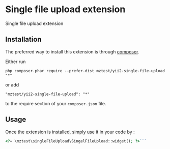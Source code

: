Single file upload extension
============================
Single file upload extension

Installation
------------

The preferred way to install this extension is through [composer](http://getcomposer.org/download/).

Either run

```
php composer.phar require --prefer-dist mztest/yii2-single-file-upload "*"
```

or add

```
"mztest/yii2-single-file-upload": "*"
```

to the require section of your `composer.json` file.


Usage
-----

Once the extension is installed, simply use it in your code by  :

```php
<?= \mztest\singleFileUpload\SingelFileUpload::widget(); ?>```